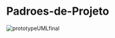 # Padroes-de-Projeto
![prototypeUMLfinal](https://github.com/rick1135/Padroes-de-Projeto/assets/55491414/c0b5e3e0-4be6-442f-af97-a70eac893a0d)
